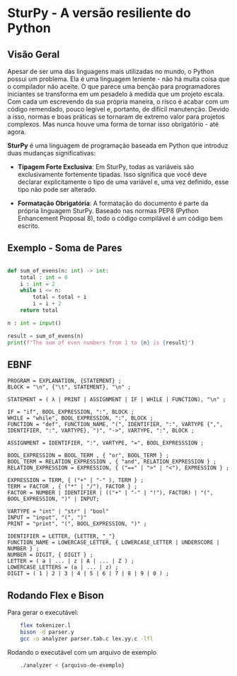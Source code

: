# SturPy - A versão resiliente do Python

## Visão Geral
Apesar de ser uma das linguagens mais utilizadas no mundo, o Python possui um problema. Ela é uma linguagem leniente - não há muita coisa que o compilador não aceite. O que parece uma benção para programadores iniciantes se transforma em um pesadelo à medida que um projeto escala. Com cada um escrevendo da sua própria maneira, o risco é acabar com um código remendado, pouco legível e, portanto, de difícil manutenção. Devido a isso, normas e boas práticas se tornaram de extremo valor para projetos complexos. Mas nunca houve uma forma de tornar isso obrigatório - até agora.

**SturPy** é uma linguagem de programação baseada em Python que introduz duas mudanças significativas:

 - **Tipagem Forte Exclusiva**: Em SturPy, todas as variáveis são exclusivamente fortemente tipadas. Isso significa que você deve declarar explicitamente o tipo de uma variável e, uma vez definido, esse tipo não pode ser alterado.

 - **Formatação Obrigatória**: A formatação do documento é parte da própria linguagem SturPy. Baseado nas normas PEP8 (Python Enhancement Proposal 8), todo o código compilável é um código bem escrito.

## Exemplo - Soma de Pares

```python

def sum_of_evens(n: int) -> int:
    total : int = 0
    i : int = 2
    while i <= n:
        total = total + i
        i = i + 2
    return total

n : int = input()

result = sum_of_evens(n)
print(f"The sum of even numbers from 1 to {n} is {result}")
```

## EBNF

```
PROGRAM = EXPLANATION, {STATEMENT} ;
BLOCK = "\n", {"\t", STATEMENT}, "\n" ;

STATEMENT = ( λ | PRINT | ASSIGNMENT | IF | WHILE | FUNCTION), "\n" ;

IF = "if", BOOL_EXPRESSION, ":", BLOCK ;
WHILE = "while", BOOL_EXPRESSION, ":", BLOCK ;
FUNCTION = "def", FUNCTION_NAME, "(", IDENTIFIER, ":", VARTYPE {",", IDENTIFIER, ":", VARTYPE}, ")", "->", VARTYPE, ":", BLOCK ;

ASSIGNMENT = IDENTIFIER, ":", VARTYPE, "=", BOOL_EXPRESSSION ;

BOOL_EXPRESSION = BOOL_TERM , { "or", BOOL_TERM } ;
BOOL_TERM = RELATION_EXPRESSION , { "and", RELATION_EXPRESSION } ;
RELATION_EXPRESSION = EXPRESSION, { ("==" | ">" | "<"), EXPRESSION } ;

EXPRESSION = TERM, { ("+" | "-" ), TERM } ;
TERM = FACTOR , { ("*" | "/"), FACTOR } ;
FACTOR = NUMBER | IDENTIFIER | (("+" | "-" | "!"), FACTOR) | "(", BOOL_EXPRESSION, ")" | INPUT;

VARTYPE = "int" | "str" | "bool"
INPUT = "input", "(", ")"
PRINT = "print", "(", BOOL_EXPRESSION, ")" ;

IDENTIFIER = LETTER, {LETTER, "_"}
FUNCTION_NAME = LOWERCASE_LETTER, { LOWERCASE_LETTER | UNDERSCORE | NUMBER } ;
NUMBER = DIGIT, { DIGIT } ;
LETTER = ( a | ... | z | A | ... | Z ) ;
LOWERCASE_LETTERS = (a | ... | z) ;
DIGIT = ( 1 | 2 | 3 | 4 | 5 | 6 | 7 | 8 | 9 | 0 ) ;
```

## Rodando Flex e Bison

Para gerar o executável: 

```bash
    flex tokenizer.l
    bison -d parser.y
    gcc -o analyzer parser.tab.c lex.yy.c -lfl
```

Rodando o executável com um arquivo de exemplo

```bash
    ./analyzer < {arquivo-de-exemplo}
```